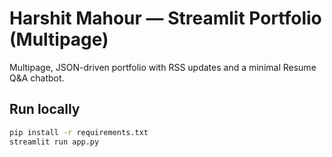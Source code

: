 # Harshit Mahour — Streamlit Portfolio (Multipage)

Multipage, JSON-driven portfolio with RSS updates and a minimal Resume Q&A chatbot.

## Run locally
```bash
pip install -r requirements.txt
streamlit run app.py
